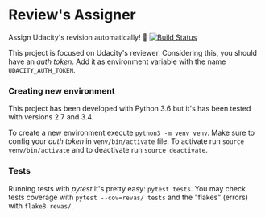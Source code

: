 # Review's Assigner

Assign Udacity's revision automatically! 🔦 [![Build Status](https://travis-ci.org/anapaulagomes/reviews-assigner.svg?branch=master)](https://travis-ci.org/anapaulagomes/reviews-assigner)

This project is focused on Udacity's reviewer. Considering this, you should have an _auth token_.
Add it as environment variable with the name `UDACITY_AUTH_TOKEN`.

### Creating new environment

This project has been developed with Python 3.6 but it's has been tested with versions 2.7 and 3.4.

To create a new environment execute `python3 -m venv venv`. Make sure to config your _auth token_ in `venv/bin/activate` file. To activate run `source venv/bin/activate` and to deactivate run `source deactivate`.

### Tests

Running tests with _pytest_ it's pretty easy: `pytest tests`. You may check tests coverage with `pytest --cov=revas/ tests` and the "flakes" (errors) with `flake8 revas/`.
